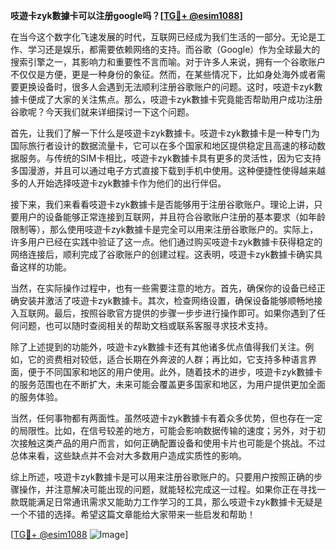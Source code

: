 **吱遊卡zyk數據卡可以注册google吗？[[TG💪+ @esim1088](https://t.me/s/esim1088)]**

在当今这个数字化飞速发展的时代，互联网已经成为我们生活的一部分。无论是工作、学习还是娱乐，都需要依赖网络的支持。而谷歌（Google）作为全球最大的搜索引擎之一，其影响力和重要性不言而喻。对于许多人来说，拥有一个谷歌账户不仅仅是方便，更是一种身份的象征。然而，在某些情况下，比如身处海外或者需要更换设备时，很多人会遇到无法顺利注册谷歌账户的问题。这时，吱遊卡zyk數據卡便成了大家的关注焦点。那么，吱遊卡zyk數據卡究竟能否帮助用户成功注册谷歌呢？今天我们就来详细探讨一下这个问题。

首先，让我们了解一下什么是吱遊卡zyk數據卡。吱遊卡zyk數據卡是一种专门为国际旅行者设计的数据流量卡，它可以在多个国家和地区提供稳定且高速的移动数据服务。与传统的SIM卡相比，吱遊卡zyk數據卡具有更多的灵活性，因为它支持多国漫游，并且可以通过电子方式直接下载到手机中使用。这种便捷性使得越来越多的人开始选择吱遊卡zyk數據卡作为他们的出行伴侣。

接下来，我们来看看吱遊卡zyk數據卡是否能够用于注册谷歌账户。理论上讲，只要用户的设备能够正常连接到互联网，并且符合谷歌账户注册的基本要求（如年龄限制等），那么使用吱遊卡zyk數據卡是完全可以用来注册谷歌账户的。实际上，许多用户已经在实践中验证了这一点。他们通过购买吱遊卡zyk數據卡获得稳定的网络连接后，顺利完成了谷歌账户的创建过程。这表明，吱遊卡zyk數據卡确实具备这样的功能。

当然，在实际操作过程中，也有一些需要注意的地方。首先，确保你的设备已经正确安装并激活了吱遊卡zyk數據卡。其次，检查网络设置，确保设备能够顺畅地接入互联网。最后，按照谷歌官方提供的步骤一步步进行操作即可。如果你遇到了任何问题，也可以随时查阅相关的帮助文档或联系客服寻求技术支持。

除了上述提到的功能外，吱遊卡zyk數據卡还有其他诸多优点值得我们关注。例如，它的资费相对较低，适合长期在外奔波的人群；再比如，它支持多种语言界面，便于不同国家和地区的用户使用。此外，随着技术的进步，吱遊卡zyk數據卡的服务范围也在不断扩大，未来可能会覆盖更多国家和地区，为用户提供更加全面的服务体验。

当然，任何事物都有两面性。虽然吱遊卡zyk數據卡有着众多优势，但也存在一定的局限性。比如，在信号较差的地方，可能会影响数据传输的速度；另外，对于初次接触这类产品的用户而言，如何正确配置设备和使用卡片也可能是个挑战。不过总体来看，这些缺点并不会对大多数用户造成实质性的影响。

综上所述，吱遊卡zyk數據卡是可以用来注册谷歌账户的。只要用户按照正确的步骤操作，并注意解决可能出现的问题，就能轻松完成这一过程。如果你正在寻找一款既能满足日常通讯需求又能助力工作学习的工具，那么吱遊卡zyk數據卡无疑是一个不错的选择。希望这篇文章能给大家带来一些启发和帮助！

[[TG💪+ @esim1088](https://t.me/s/esim1088) ![Image](https://i.postimg.cc/4NQfJmqS/Snipaste-2025-05-13-00-14-12.png)]